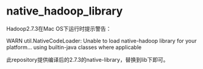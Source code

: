 # native_hadoop_library
Hadoop2.7.3在Mac OS下运行时提示警告：

WARN util.NativeCodeLoader: Unable to load native-hadoop library for your platform... using builtin-java classes where applicable

此repository提供编译后的2.7.3的native-library，替换到lib下即可。
